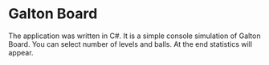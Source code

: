 # Galton Board

The application was written in C#. It is a simple console simulation of Galton Board. You can select number of levels and balls. At the end statistics will appear.